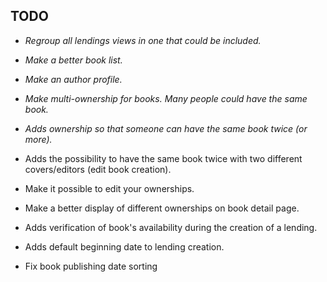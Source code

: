 TODO
---

* *Regroup all lendings views in one that could be included.*

* *Make a better book list.*

* *Make an author profile.*

* *Make multi-ownership for books. Many people could have the same book.*

* *Adds ownership so that someone can have the same book twice (or more).*

* Adds the possibility to have the same book twice with two different covers/editors (edit book creation).

* Make it possible to edit your ownerships.

* Make a better display of different ownerships on book detail page.

* Adds verification of book's availability during the creation of a lending.

* Adds default beginning date to lending creation.

* Fix book publishing date sorting